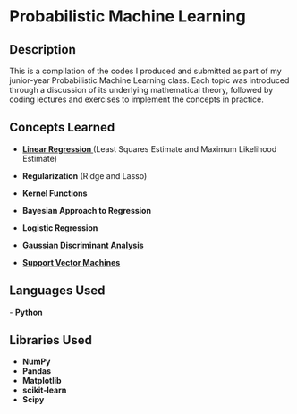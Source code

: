 <h1>Probabilistic Machine Learning</h1>

<h2>Description</h2>
This is a compilation of the codes I produced and submitted as part of my junior-year Probabilistic Machine Learning class. Each topic was introduced through a discussion of its underlying mathematical theory, followed by coding lectures and exercises to implement the concepts in practice.

<br />


<h2>Concepts Learned</h2>

- [<b>Linear Regression </b>](https://github.com/andreazialcita/Probabilistic-Machine-Learning/blob/main/%5BMATH%20104.1%5D%20Linear%20Regression.ipynb) (Least Squares Estimate and Maximum Likelihood Estimate)

- <b>Regularization</b> (Ridge and Lasso)

- <b>Kernel Functions</b>

- <b>Bayesian Approach to Regression</b>

- <b>Logistic Regression</b>

- [<b>Gaussian Discriminant Analysis</b>](https://github.com/andreazialcita/Probabilistic-Machine-Learning/blob/main/%5BMATH_104_1%5D_Linear_and_Quadratic_Discriminant_Analysis.ipynb)

- [<b>Support Vector Machines</b>](https://github.com/andreazialcita/Probabilistic-Machine-Learning/blob/main/%5BMATH_104_1%5D_Support_Vector_Machine.ipynb)

<h2>Languages Used</h2>
- <b>Python</b>

<h2>Libraries Used </h2>

- <b>NumPy</b>
- <b>Pandas</b>
- <b>Matplotlib</b>
- <b>scikit-learn</b>
- <b>Scipy</b>

